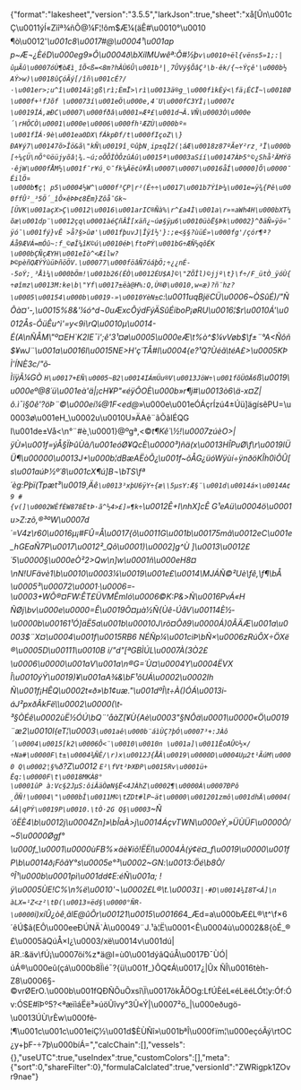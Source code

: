 {"format":"lakesheet","version":"3.5.5","larkJson":true,"sheet":"xå[Ûn\u001cÇ\u0011ýÍ«Zìîª¾ñÕ@¼F¦!ôm$Æ¼(äÊ#\u0010°\u0010 ¶ò\u0012'_\u001c8\u0017#@\u0004¹\u001ap p~Æ¬¿ÈéD\u000eg9»Ô\u0004ð\bXílMUwêª:Õ#½þ`v\u0010÷ël{vën­s5»1;:|ûµÃû\u0007óÙ¶òÆì¸îÕ<ß=<8m?hÂÙ6Û\u001b³|¸7ÛVý§ÕâÇ³\b­·êk/{~÷Ýçê'\u000b½AÝ>w)\u0018ûÇóÃý[/îñ\u001cÉ­?/·\u001er>;u^î\u0014ä¦gß\rì;ÈmÏ>\rì\u0013ä®g_\u000fìkÈý<\fä¡ÉCÏ~\u0018Ø\u000f+¹fJõf \u00073í\u001eÖ\u000e,4¨U\u000fC3YÌ¡\u0007¢\u0019ÌÁ,æÐC\u0007\u000fðâ\u0001»Æª£\u001d¬Â.VÑ\u0003Ò\u000e´\rHÕCÒ\u0001\u000e\u0006\u000fh¹ÆZ­Ù\u000bº¤\u001fÌÁ·9è\u001ea0DX\fÁkpÐf/t\u000fIçoZ\\}ÐA¥ý7\u00147õ>Îö&ã\"kÑ\u0019î¸©ûþN¸ip±qÌ2(¦áÆ\u0018z87ºÃeY²rz¸³Ï\u000b[÷¼çÜ\nÕ°©öüjyõâ¦¾.~ú;oÕÔÌÒÔzûÁû\u0015ª\u0003aSíí\u00147ÀÞ5°©¿Shå²ÄMÝõ·êjW\u000fÅM½\u001f¯r¥ú¸©¯fk¼Âë¢û¥Å\u0007\u0007\u0016åÍ\u0000]Õ\u0000¯ÉilÖ¤\u000b¶ç¦ p5\u0004½W^\u000f³ÇP|r²(È÷÷\u0017\u001b7ÝîÞ¼\u001e=ÿ¾{Pê\u000ffÛ²_³5Ö´_îÔ×êÞÞ¢8Ëm}Zôå¯Gk~[ÜVK\u001açX>Ç\u0012\u0016\u001arIC®Ñà%\r^£a4Ì\u001a\r»¤aWh4H\u000bXT¼õæ\u001dp¨\u0012çq\u0001àéÇñÂÎ[xäñ¿~úø§ÿµ6\u0010üòË§Þk\u0002}^ðäÑ»ÿö«¯ÿó¯\u001fý}vÊ >å?§>ûø'\u001fþuvJ|Îÿî½'}:;e<§§?ùüÉ»\u000fg'/çór¶ª?Áå9­ÆVÁ=mÓû~:f_©øÎ¼îK©ú\u0010éÞ\ftoPÝ\u001bG÷ÆÑ½qôÉK\u000bÇÑçÆYH\u001eÌò^<Æílw?Þ©pèñQÆÝÝùüÞñöÖV.\u00077\u000föâÑ7óáþÖ;÷¿¿nÉ--5oÝ;¸³Åì¼\u000bÖm!\u001b26(ÉÒ\u0012ÉU$A]©\"ZÕÎl)©jjº\t}\f÷/F_ütÒ_ÿóÙ{÷øîmz\u0013M:ke\b\"Yf­\u0017±ëà@H%:Q,Ù®Ø\u0010,w«æ)?ñ¨hz?\u0005\u00154\u000b\u0019-»\u0010YèN±`c:\u0011uqBjëCÜ\u0006~ÒSûÉ)/\"ÑÕà¤'-,\u0015%8&'¼ó^d¬0uÆxcÕýdFýÄSûÉiboP¡øRU\u0016¦$r\u0010Á'\u0012Ås-ÕüÊu^ì'=y<9i\rQ\u0010µ\u0014-É(A\nÑÅM\"º¤EH`K2IE¯ì';ê'3¹¤ø\u0005\u000eÆ\t%ò^$¼vVøb$\f±¨°A<Ñôñ$¥wJ¨\u001a\u0016l\u0015NE>H'ç´TÅ#I\u0004{e?¹Q?Ùéã\téA£>\u0005KÞ Ì'ÍNÈ3c/\"õ­ÌïÿÃ¼GÒ `H\u0017+EÑ\u0005~B2\u0014IÁmÜu®V\u0013JöW÷\u001fõÜOÄ6`ß\u0019\u000eº@8´ü\u001eà'ä|¡cH¥P\"«éÿÔOÈ\u000b»r¶j#\u0013ò6\\ä-x¤Z|ô.ì¯ì§0ê'?­öÞ¨©\u000eí¼@1F<ed@_»\u000e\u001eÓÁçrÍzú4±Úü]ägísêPU=\u0003ø\u001eH_\u0002u\u0010U»ÄAê¨ãÕãIÉQGI\u001de±Vå<\n°¨#è¸\u0001}@ºgª,<©*t¶Kê´\\½!\u0007zúèO>|ÿÙ»\u001f=ýÅ§ÏÞûÙã/\u001eóØ¥QcÈ\u0000³)ñä(x\u0013HÎPuØ\f\r\u0019lÜÜ¶\u00000\u0013J+\u000b¦dBæAËòÕ¿\u001f~õÅG¿üóWÿùí÷ÿnðöKÎh0ìÕÛ[_s\u001aúÞ½º´8\u001cX¶ú]B¬\bTS\fª´èg:Pþï(Tpæt³\u0019¸Äê`\u0013³xþU6ÿY÷{æ\\5µsY:Æ§¨\u001d\u0014á×\u0014A¢9 #{v(]\u0002WÊfÈW878ËtÞ·ã^½4>£]»¶k÷`\u0012Ê+I\nhX]cÊ G¹eAü\u0004ö\u0001u>Z_:zõ,®³ºW\u0007d´=V4z\\r60\u0016µ¡#FÛ=Å\u0017{õ\u0011G\u001b\u00175mã\u0012eC\u001e_hGEaÑ7P\u0017\u0012²_*Qõ\u0001)\u0002]g^Ù ]\u0013\u0012£­´5\u0000§\u000eÒ²2>Qw\n]w\u0001ñ\u000eH8¤\nN!UFävè_1\b\u0010\u0003¼\u0019\u001e£\u0014\\MJÁÑ©²Uè\fê_,\f¶\bÅ \u0005³\u00072\u0001·\u0006=­\u0003+WÕ®¤FW:ÊT£ÜVMÊmIó\u0006©K:P&>Ñ\u0016PvÁ«HÑØj\bv\u000e\u0000=Ê\u0019Õ¤µà½Ñ{Ùê-ÚåV\u00114È½­\u0000b\u00161¹Ó]äË5a\u001b\u00010J\rõ¤Ôð9\u0000Á)0ÂÄÆ\u001a\u0003$¨X¤\u0004\u001f\u0015RB6 NÉÑp¼\u001ciÞ\bÑ×\u0006zRúÔX÷ÖXë®\u0005D\u00111\u0010B i/\"d\"[ªGBÌÚL\u0007À(3Ò2£\u0006\u0000\u001aV\u001a\n®G=´Ù¤\u0004Y\u0004ËVXÎ\u0010ý­Ý\u0019)¥\u001aA¾&\bF¹ôUÁ\u0002\u0002Ih Ñ\u001f¡HÊ*Q\u0002t«ð»\b1¢uæ.\"\u001dºÎ\t÷À()ÓÁ\u0013i­áJ²pxðÂkFë\\\u0002\u0000(\t­³§ÒÉê\u0002ùË½ÓÚ\bQ¨'åàZ[¥Ù{Aè\u0003\"§NÔä\u0001\u0000«Ö\u0019¨æ2\u0010l{eT¦\u0003`\u001aê\u000b¨áìÙÇ?þÓ\u0007³+:JÀô´\u0004\u0015[k2\u0006Ô<¨\u0010\u0010n \u001a]\u0011ÊoAÛ©½×/÷Na#\u0000F\t±\u0004¾ÑÊ/\r)x\u0012J{ÅÂ\u0019\u0000D\u0004Uµ2t¹ÃúM\u0000 Q\u0002¦§%`ð?Z\u0012 `E²\fVt²ÞXÐP\u0015Rv\u0001ü+Êq:\u0000F\t\u0018MKÀ8°\u0001ûP à:Vc§2JµS:ôiÂäÒøN§Ë<4JÀhZ\u0002¶\u0000À\u0007ÐPô ¸ÕÑ!\u0004\"\u000bÎ\u0011M©\tZDt#lP~ät\u0000\u001201zmô\u001dhÄ\u0004(&Â|qPÝ\u0019P\u0010.\tÒ·2G Q§\u0003`~Ñ´ôËÈ4\b\u0012j\u0004Zn]»\bÎaÀ>j\u0014ÁçvTWN\u000eÝ¸»ÜÙÜF\u0000Ò/~5\u0000Øgf°\u000f_\u0001\u0000ùFB%×äè¥iõ!ËËl\u0004À(ý¢ë¤_f\u0019\u0000\u001fP\b\u0014ð¡FôãY°s\u0005e°³\u0002~GN:\u0013:Öé\b8Ò/ºÎ¹\u000b\u0001pì\u001dd¢E:éÑ\u001a; !ÿ\u0005ÙE!C%\n%ë\u0010'¬\u0002£L®\t.\u0003`I|·#D\u0014¾I8T<Á]\n àLX=¹Z<z²\tÐ(\u0013¤ëd§\u0000°ÑR-\u0000`i)xíÛ¿òê¸ãlE@ûÕr\u00121\u0015\u00166*4_Æd=a\u000bÆ£L®\t^\f×6´êÚ$â(EÔ\u000eeÐÚNÄ`À\u00049¨J.¹à¦Ë\u0001<Ê\u0004ù\u0002&8{òÉ_®£\u0005ãQúÅ×I¿\u0003/xë\u0014v\u001dú|ãR.:&äv\fÚ¡\u0007öí%z*ä@I=ù0\u001dýâQúÅ\u0017Ð¯ÙÓ|úÁ®\u000eû(çá\u000b8Ïìé¯?{ü\u001f_}ÔQ¢Á\u0017¿|Ûx ÑÎ\u0016tèh-Z8\u0006§-©vrØErO.\u000b\u001fQÐÑÕuÕxsî\\Ï\u0017ôkÅÖOg:LfÚÈéL«éLëéLÓt¦y:Óf:Óv:ÓSE#îÞº5?<ªæïìáËë³»úöÛîvy°3Û«Ý|\u0007²ö_|\u000eðugö-\u0013ÚÙ\rÈw\u000fê­¦¶\u001c\u001c\u001eíÇ½\u001d$ÈÙÑî»\u001bªÎ\u000fïm¦\u000eçóÃý\rtOC¿y+þF-÷7þ\u000bíÁ=","calcChain":[],"vessels":{},"useUTC":true,"useIndex":true,"customColors":[],"meta":{"sort":0,"shareFilter":0},"formulaCalclated":true,"versionId":"ZWRigpk1ZOvr9nae"}